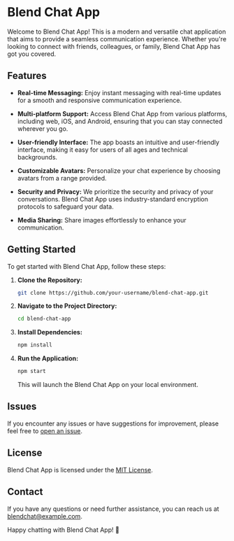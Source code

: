 # Blend Chat App

Welcome to Blend Chat App! This is a modern and versatile chat application that aims to provide a seamless communication experience. Whether you're looking to connect with friends, colleagues, or family, Blend Chat App has got you covered.

## Features

- **Real-time Messaging:** Enjoy instant messaging with real-time updates for a smooth and responsive communication experience.

- **Multi-platform Support:** Access Blend Chat App from various platforms, including web, iOS, and Android, ensuring that you can stay connected wherever you go.

- **User-friendly Interface:** The app boasts an intuitive and user-friendly interface, making it easy for users of all ages and technical backgrounds.

- **Customizable Avatars:** Personalize your chat experience by choosing avatars from a range provided.

- **Security and Privacy:** We prioritize the security and privacy of your conversations. Blend Chat App uses industry-standard encryption protocols to safeguard your data.

- **Media Sharing:** Share images effortlessly to enhance your communication.

## Getting Started

To get started with Blend Chat App, follow these steps:

1. **Clone the Repository:**
   ```bash
   git clone https://github.com/your-username/blend-chat-app.git
   ```

2. **Navigate to the Project Directory:**
   ```bash
   cd blend-chat-app
   ```

3. **Install Dependencies:**
   ```bash
   npm install
   ```

4. **Run the Application:**
   ```bash
   npm start
   ```

   This will launch the Blend Chat App on your local environment.

## Issues

If you encounter any issues or have suggestions for improvement, please feel free to [open an issue](https://github.com/your-username/blend-chat-app/issues).

## License

Blend Chat App is licensed under the [MIT License](LICENSE).

## Contact

If you have any questions or need further assistance, you can reach us at blendchat@example.com.

Happy chatting with Blend Chat App! 🚀
